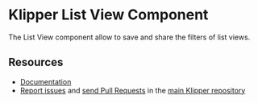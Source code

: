Klipper List View Component
===========================

The List View component allow to save and share the filters of list views.

Resources
---------

- [Documentation](https://doc.klipper.dev/components/list-view)
- [Report issues](https://github.com/klipperdev/klipper/issues)
  and [send Pull Requests](https://github.com/klipperdev/klipper/pulls)
  in the [main Klipper repository](https://github.com/klipperdev/klipper)
